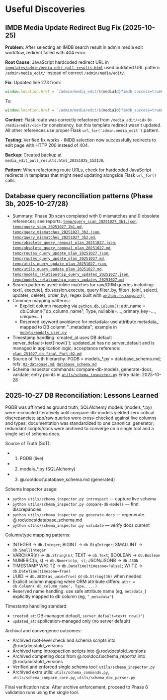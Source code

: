 # Useful Discoveries

## IMDB Media Update Redirect Bug Fix (2025-10-25)

**Problem**: After selecting an IMDB search result in admin media edit workflow, redirect failed with 404 error.

**Root Cause**: JavaScript hardcoded redirect URL in [`templates/admin/media_edit_pull_results.html`](templates/admin/media_edit_pull_results.html:273) used outdated URL pattern `/admin/media_edit/` instead of correct `/admin/media/edit/`.

**Fix**: Updated line 273 from:
```javascript
window.location.href = `/admin/media_edit/${mediaId}?imdb_success=true&message=IMDb data successfully imported`;
```
To:
```javascript  
window.location.href = `/admin/media/edit/${mediaId}?imdb_success=true&message=IMDb data successfully imported`;
```

**Context**: Flask route was correctly refactored from `/media_edit/<id>` to `/media/edit/<id>` for consistency, but this template redirect wasn't updated. All other references use proper Flask `url_for('admin.media_edit')` pattern.

**Testing**: Verified fix works - IMDB selection now successfully redirects to edit page with HTTP 200 instead of 404.

**Backup**: Created backup at `media_edit_pull_results.html_20251025_152130`.

**Pattern**: When refactoring route URLs, check for hardcoded JavaScript redirects in templates that might need updating alongside Flask `url_for()` calls.
## Database query reconciliation patterns (Phase 3b, 2025-10-27/28)
- Summary: Phase 3b scan completed with 0 mismatches and 0 obsolete references; see reports: [`temp/query_scan_20251027_3b1.json`](temp/query_scan_20251027_3b1.json), [`temp/query_scan_20251027_3b1.md`](temp/query_scan_20251027_3b1.md), [`temp/query_mismatches_20251027_3b2.json`](temp/query_mismatches_20251027_3b2.json), [`temp/query_mismatches_20251027_3b2.md`](temp/query_mismatches_20251027_3b2.md), [`temp/obsolete_query_removal_plan_20251027.json`](temp/obsolete_query_removal_plan_20251027.json), [`temp/obsolete_query_removal_plan_20251027.md`](temp/obsolete_query_removal_plan_20251027.md), [`temp/routes_query_update_plan_20251027.json`](temp/routes_query_update_plan_20251027.json), [`temp/routes_query_update_plan_20251027.md`](temp/routes_query_update_plan_20251027.md), [`temp/utils_query_update_plan_20251027.json`](temp/utils_query_update_plan_20251027.json), [`temp/utils_query_update_plan_20251027.md`](temp/utils_query_update_plan_20251027.md), [`temp/models_relationship_query_updates_20251027.json`](temp/models_relationship_query_updates_20251027.json), [`temp/models_relationship_query_updates_20251027.md`](temp/models_relationship_query_updates_20251027.md)
- Search patterns used: inline matches for raw/ORM queries including: text(, execute(, db.session.execute, query.filter_by, filter(, join(, select(, update(, delete(, order_by(; regex built with [`python.re.compile()`](utils/schema_inspector.py:1)
- Common mapping patterns:
  - Explicit column mapping via [`python.db.Column()`](models/models_user.py:1): attr_name = db.Column("db_column_name", Type, nullable=..., primary_key=..., unique=...)
  - Reserved keyword avoidance for metadata: use attribute metadata_ mapped to DB column "_metadata"; example in [`models/models_user.py`](models/models_user.py)
- Timestamp handling: created_at uses DB default server_default=text('now()'); updated_at has no server_default and is managed in application logic; acceptance reference: [`plan_251027_db_final_Part-02.md`](.roo/docs/plans/plan_251027_db_final_Part-02.md:252)
- Source of Truth hierarchy: PGDB > models_*.py > database_schema.md; refs: [`02-database.md`](.roo/rules/02-database.md), [`database_schema.md`](.roo/docs/database_schema.md)
- Schema Inspector commands: compare-db-models, generate-docs, validate; entry points in [`utils/schema_inspector.py`](utils/schema_inspector.py:1)
Entry date: 2025-10-28
## 2025-10-27 DB Reconciliation: Lessons Learned
PGDB was affirmed as ground truth; SQLAlchemy models (models_*.py) were reconciled iteratively until compare-db-models yielded zero critical discrepancies; app/raw queries were cross-checked against live columns and types; documentation was standardized to one canonical generator; redundant scripts/docs were archived to converge on a single tool and a single set of schema docs.

Source of Truth (SoT):
- 1) PGDB (live)
- 2) models_*.py (SQLAlchemy)
- 3) @\.roo\docs\database_schema.md (generated)

Schema Inspector usage:
- `python utils/schema_inspector.py introspect` — capture live schema
- `python utils/schema_inspector.py compare-db-models` — find discrepancies
- `python utils/schema_inspector.py generate-docs` — regenerate @\.roo\docs\database_schema.md
- `python utils/schema_inspector.py validate` — verify docs current

Column/type mapping patterns:
- INTEGER → `db.Integer`; BIGINT → `db.BigInteger`; SMALLINT → `db.SmallInteger`
- VARCHAR(n) → `db.String(n)`; TEXT → `db.Text`; BOOLEAN → `db.Boolean`
- NUMERIC(p, s) → `db.Numeric(p, s)`; JSON/JSONB → `db.JSON`
- TIMESTAMP W/O TZ → `db.DateTime(timezone=False)`; W/ TZ → `db.DateTime(timezone=True)`
- UUID → `db.UUID(as_uuid=True)` or `db.String(36)` when needed
- Explicit column mapping when ORM attribute differs: `attr = db.Column('db_column_name', Type, ...)`
- Reserved name handling: use safe attribute name (eg, `metadata_`) explicitly mapped to db column (eg, `"_metadata"`)

Timestamp handling standard:
- `created_at`: DB-managed default, `server_default=text('now()')`
- `updated_at`: application-managed only (no server default)

Archival and convergence outcomes:
- Archived root-level check and schema scripts into @\.roo\docs\old_versions
- Archived temp introspection scripts into @\.roo\docs\old_versions
- Archived competing docs from @\.roo\docs\schema_reports\ into @\.roo\docs\old_versions
- Verified and enforced single schema tool: `utils/schema_inspector.py`
- Archived extra utils: `utils/schema_commands.py`, `utils/schema_compare_core.py`, `utils/schema_doc_parser.py`

Final verification note:
After archive enforcement, proceed to Phase 6 validation runs using the single tool.